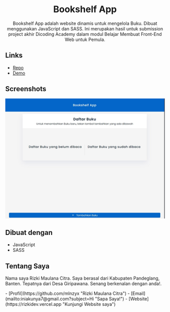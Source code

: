 <h1 align="center">Bookshelf App</h1>

<p align="center">Bookshelf App adalah website dinamis untuk mengelola Buku. Dibuat menggunakan JavaScript dan SASS.
Ini merupakan hasil untuk submission project akhir Dicoding Academy dalam modul Belajar Membuat Front-End Web untuk Pemula.</p>

## Links

- [Repo](https://github.com/mlnzyz/bookshelfApp "Bookshelf App")
- [Demo](https://bookshelfapp.vercel.app "Demo")

## Screenshots

![Home Page](./assets/img/home.jpg "Home Page")


## Dibuat dengan

- JavaScript
- SASS

## Tentang Saya
<p>Nama saya Rizki Maulana Citra. Saya berasal dari Kabupaten Pandeglang, Banten. Tepatnya dari Desa Giripawana. Senang berkenalan dengan anda!.</p>
- [Profil](https://github.com/mlnzyx "Rizki Maulana Citra")
- [Email](mailto:iniakunya7@gmail.com?subject=Hi "Sapa Saya!")
- [Website](https://rizkidev.vercel.app "Kunjungi Website saya")
